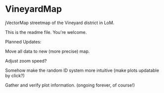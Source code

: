 # VineyardMap
jVectorMap streetmap of the Vineyard district in LoM.

This is the readme file. You're welcome.



Planned Updates:

  Move all data to new (more precise) map.
  
  Adjust zoom speed?
  
  Somehow make the random ID system more intuitive (make plots updatable by click?)
  
  Gather and verify plot information. (ongoing forever, of course!)
  
